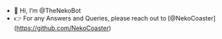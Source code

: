 - 👋 Hi, I’m @TheNekoBot
- 👉 For any Answers and Queries, please reach out to [@NekoCoaster] (https://github.com/NekoCoaster)
